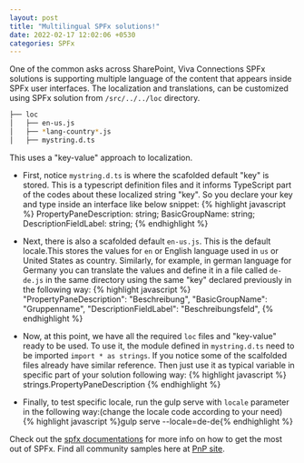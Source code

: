 ```yaml
---
layout: post
title: "Multilingual SPFx solutions!"
date: 2022-02-17 12:02:06 +0530
categories: SPFx
---
```


One of the common asks across SharePoint, Viva Connections SPFx solutions is supporting multiple language of the content that appears inside SPFx user interfaces. The localization and translations, can be customized using SPFx solution from
`/src/../../loc` directory.

```bash
├── loc
│   ├── en-us.js
│   ├── *lang-country*.js
│   ├── mystring.d.ts
```

This uses a "key-value" approach to localization.

- First, notice `mystring.d.ts` is where the scafolded default "key" is stored. This
  is a typescript definition files and it informs TypeScript part of the codes about these localized string "key". So you declare
  your key and type inside an interface like below snippet:
  {% highlight javascript %}
  PropertyPaneDescription: string;
  BasicGroupName: string;
  DescriptionFieldLabel: string;
  {% endhighlight %}

- Next, there is also a scafolded default `en-us.js`. This is the default locale.This stores the values for `en` or English language used in `us` or United States as country. Similarly, for example, in german language for Germany you can translate the values and define it in a file called `de-de.js` in the same directory using the same "key" declared previously in the following way:
  {% highlight javascript %}
  "PropertyPaneDescription": "Beschreibung",
  "BasicGroupName": "Gruppenname",
  "DescriptionFieldLabel": "Beschreibungsfeld",
  {% endhighlight %}

- Now, at this point, we have all the required `loc` files and "key-value" ready to be used. To use it, the module defined in
  `mystring.d.ts` need to be imported `import * as strings`. If you notice some of the scalfolded files already have
  similar reference. Then just use it as typical variable in specific part of your solution following way:
  {% highlight javascript %}
  strings.PropertyPaneDescription
  {% endhighlight %}

- Finally, to test specific locale, run the gulp serve with `locale` parameter in the following way:(change the locale code according to your need)
  {% highlight javascript %}gulp serve --locale=de-de{% endhighlight %}

Check out the [spfx documentations][spfx-docs] for more info on how to get the most out of SPFx. Find all community samples here
at [PnP site][pnp-samples].

[spfx-docs]: https://docs.microsoft.com/en-us/sharepoint/dev/spfx/set-up-your-developer-tenant
[pnp-samples]: https://pnp.github.io/#samples

